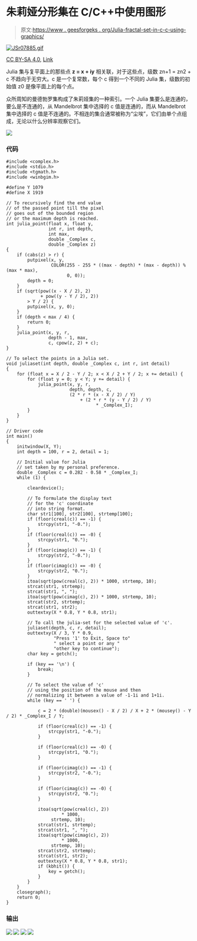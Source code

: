 # 朱莉娅分形集在 C/C++中使用图形

> 原文:[https://www . geesforgeks . org/Julia-fractal-set-in-c-c-using-graphics/](https://www.geeksforgeeks.org/julia-fractal-set-in-c-c-using-graphics/)

[![JSr07885.gif](https://upload.wikimedia.org/wikipedia/commons/d/d5/JSr07885.gif)](https://commons.wikimedia.org/wiki/File:JSr07885.gif#/media/File:JSr07885.gif)

[CC BY-SA 4.0](https://creativecommons.org/licenses/by-sa/4.0 "Creative Commons Attribution-Share Alike 4.0"), [Link](https://commons.wikimedia.org/w/index.php?curid=44398419)

Julia 集与复平面上的那些点 **z = x + iy** 相关联，对于这些点，级数 zn+1 = zn2 + c 不趋向于无穷大。c 是一个复常数，每个 c 得到一个不同的 Julia 集，级数的初始值 z0 是像平面上的每个点。

众所周知的曼德勃罗集构成了朱莉娅集的一种索引。一个 Julia 集要么是连通的，要么是不连通的，从 Mandelbrot 集中选择的 c 值是连通的，而从 Mandelbrot 集中选择的 c 值是不连通的。不相连的集合通常被称为“尘埃”，它们由单个点组成，无论以什么分辨率观察它们。

![](img/71acf4de0aa3a2a3f12ddd20a3fb4169.png)

### 代码

```
#include <complex.h>
#include <stdio.h>
#include <tgmath.h>
#include <winbgim.h>

#define Y 1079
#define X 1919

// To recursively find the end value
// of the passed point till the pixel
// goes out of the bounded region
// or the maximum depth is reached.
int julia_point(float x, float y,
                int r, int depth,
                int max,
                double _Complex c,
                double _Complex z)
{
    if (cabs(z) > r) {
        putpixel(x, y,
                 COLOR(255 - 255 * ((max - depth) * (max - depth)) % (max * max),
                       0, 0));
        depth = 0;
    }
    if (sqrt(pow((x - X / 2), 2)
             + pow((y - Y / 2), 2))
        > Y / 2) {
        putpixel(x, y, 0);
    }
    if (depth < max / 4) {
        return 0;
    }
    julia_point(x, y, r,
                depth - 1, max,
                c, cpow(z, 2) + c);
}

// To select the points in a Julia set.
void juliaset(int depth, double _Complex c, int r, int detail)
{
    for (float x = X / 2 - Y / 2; x < X / 2 + Y / 2; x += detail) {
        for (float y = 0; y < Y; y += detail) {
            julia_point(x, y, r,
                        depth, depth, c,
                        (2 * r * (x - X / 2) / Y)
                            + (2 * r * (y - Y / 2) / Y)
                                  * _Complex_I);
        }
    }
}

// Driver code
int main()
{
    initwindow(X, Y);
    int depth = 100, r = 2, detail = 1;

    // Initial value for Julia
    // set taken by my personal preference.
    double _Complex c = 0.282 - 0.58 * _Complex_I;
    while (1) {

        cleardevice();

        // To formulate the display text
        // for the 'c' coordinate
        // into string format.
        char str1[100], str2[100], strtemp[100];
        if (floor(creal(c)) == -1) {
            strcpy(str1, "-0.");
        }
        if (floor(creal(c)) == -0) {
            strcpy(str1, "0.");
        }
        if (floor(cimag(c)) == -1) {
            strcpy(str2, "-0.");
        }
        if (floor(cimag(c)) == -0) {
            strcpy(str2, "0.");
        }
        itoa(sqrt(pow(creal(c), 2)) * 1000, strtemp, 10);
        strcat(str1, strtemp);
        strcat(str1, ", ");
        itoa(sqrt(pow(cimag(c), 2)) * 1000, strtemp, 10);
        strcat(str2, strtemp);
        strcat(str1, str2);
        outtextxy(X * 0.8, Y * 0.8, str1);

        // To call the julia-set for the selected value of 'c'.
        juliaset(depth, c, r, detail);
        outtextxy(X / 3, Y * 0.9,
                  "Press '1' to Exit, Space to"
                  " select a point or any "
                  "other key to continue");
        char key = getch();

        if (key == '\n') {
            break;
        }

        // To select the value of 'c'
        // using the position of the mouse and then
        // normalizing it between a value of -1-1i and 1+1i.
        while (key == ' ') {

            c = 2 * (double)(mousex() - X / 2) / X + 2 * (mousey() - Y / 2) * _Complex_I / Y;

            if (floor(creal(c)) == -1) {
                strcpy(str1, "-0.");
            }

            if (floor(creal(c)) == -0) {
                strcpy(str1, "0.");
            }

            if (floor(cimag(c)) == -1) {
                strcpy(str2, "-0.");
            }

            if (floor(cimag(c)) == -0) {
                strcpy(str2, "0.");
            }

            itoa(sqrt(pow(creal(c), 2))
                     * 1000,
                 strtemp, 10);
            strcat(str1, strtemp);
            strcat(str1, ", ");
            itoa(sqrt(pow(cimag(c), 2))
                     * 1000,
                 strtemp, 10);
            strcat(str2, strtemp);
            strcat(str1, str2);
            outtextxy(X * 0.8, Y * 0.8, str1);
            if (kbhit()) {
                key = getch();
            }
        }
    }
    closegraph();
    return 0;
}
```

### ****输出****

**![](img/fbd75aad3f64cb9fc20dc56dbca907a8.png)
![](img/d881d03bd4970bd96fd315ff08c3f945.png)
![](img/ba061667ee42e7ef760b3e63b11eed91.png)
![](img/08f9b969fcfda61877d2194258273df8.png)**